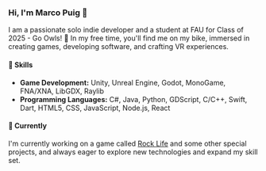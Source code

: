 ### Hi, I'm Marco Puig 👋

I am a passionate solo indie developer and a student at FAU for Class of 2025 - Go Owls! 🦉 In my free time, you'll find me on my bike, immersed in creating games, developing software, and crafting VR experiences.

#### 🔧 Skills

- **Game Development:** Unity, Unreal Engine, Godot, MonoGame, FNA/XNA, LibGDX, Raylib
- **Programming Languages:** C#, Java, Python, GDScript, C/C++, Swift, Dart, HTML5, CSS, JavaScript, Node.js, React

#### 🌱 Currently

I'm currently working on a game called [Rock Life](https://store.steampowered.com/app/2056560/Rock_Life_The_Rock_Simulator) and some other special projects, and always eager to explore new technologies and expand my skill set.
